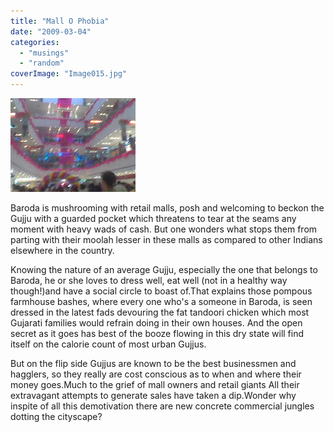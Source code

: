 ```yaml
---
title: "Mall O Phobia"
date: "2009-03-04"
categories: 
  - "musings"
  - "random"
coverImage: "Image015.jpg"
---
```


[![](images/Image015.jpg)](http://4.bp.blogspot.com/_uLWkYGRi3to/Sa4m3ScmNYI/AAAAAAAAACQ/zqM1nbbrz5Q/s1600-h/Image015.jpg)

Baroda is mushrooming with retail malls, posh and welcoming to beckon the Gujju with a guarded pocket which threatens to tear at the seams any moment with heavy wads of cash. But one wonders what stops them from parting with their moolah lesser in these malls as compared to other Indians elsewhere in the country.

Knowing the nature of an average Gujju, especially the one that belongs to Baroda, he or she loves to dress well, eat well (not in a healthy way though!)and have a social circle to boast of.That explains those pompous farmhouse bashes, where every one who's a someone in Baroda, is seen dressed in the latest fads devouring the fat tandoori chicken which most Gujarati families would refrain doing in their own houses. And the open secret as it goes has best of the booze flowing in this dry state will find itself on the calorie count of most urban Gujjus.

But on the flip side Gujjus are known to be the best businessmen and hagglers, so they really are cost conscious as to when and where their money goes.Much to the grief of mall owners and retail giants All their extravagant attempts to generate sales have taken a dip.Wonder why inspite of all this demotivation there are new concrete commercial jungles dotting the cityscape?
